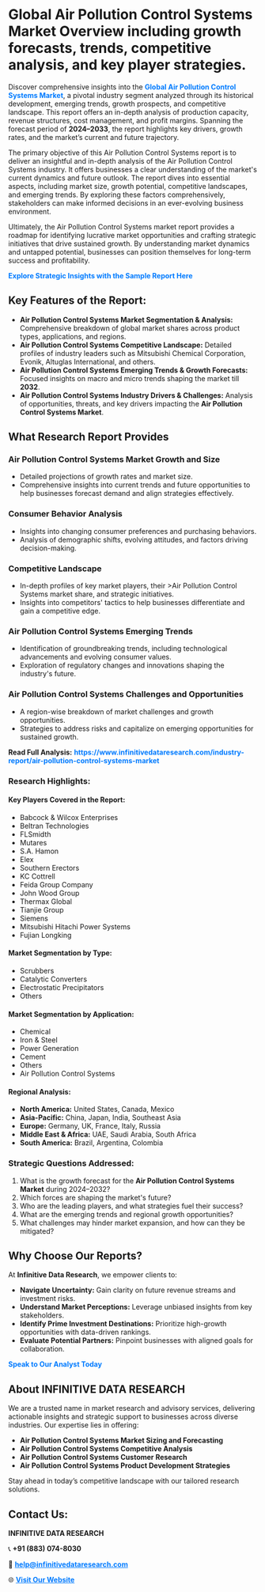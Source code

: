 <h1>Global Air Pollution Control Systems Market Overview including growth forecasts, trends, competitive analysis, and key player strategies.</h1>
<p>
Discover comprehensive insights into the 
<a href="https://www.infinitivedataresearch.com/industry-report/air-pollution-control-systems-market" rel="dofollow" style="color: #007BFF; text-decoration: none;"><strong>Global Air Pollution Control Systems Market</strong></a>, a pivotal industry segment analyzed through its historical development, emerging trends, growth prospects, and competitive landscape. This report offers an in-depth analysis of production capacity, revenue structures, cost management, and profit margins. Spanning the forecast period of <strong>2024–2033</strong>, the report highlights key drivers, growth rates, and the market’s current and future trajectory.
</p>
<p>
The primary objective of this Air Pollution Control Systems report is to deliver an insightful and in-depth analysis of the Air Pollution Control Systems industry. It offers businesses a clear understanding of the market's current dynamics and future outlook. The report dives into essential aspects, including market size, growth potential, competitive landscapes, and emerging trends. By exploring these factors comprehensively, stakeholders can make informed decisions in an ever-evolving business environment.
</p>
<p>
Ultimately, the Air Pollution Control Systems market report provides a roadmap for identifying lucrative market opportunities and crafting strategic initiatives that drive sustained growth. By understanding market dynamics and untapped potential, businesses can position themselves for long-term success and profitability.
</p>
<p>
<a href="https://www.infinitivedataresearch.com/request-sample/reportId=101909" style="color: #007BFF; text-decoration: none;"><strong>Explore Strategic Insights with the Sample Report Here</strong></a>
</p>

<h2>Key Features of the Report:</h2>
<ul>
<li><strong>Air Pollution Control Systems Market Segmentation & Analysis:</strong> Comprehensive breakdown of global market shares across product types, applications, and regions.</li>
<li><strong>Air Pollution Control Systems Competitive Landscape:</strong> Detailed profiles of industry leaders such as Mitsubishi Chemical Corporation, Evonik, Altuglas International, and others.</li>
<li><strong>Air Pollution Control Systems Emerging Trends & Growth Forecasts:</strong> Focused insights on macro and micro trends shaping the market till <strong>2032</strong>.</li>
<li><strong>Air Pollution Control Systems Industry Drivers & Challenges:</strong> Analysis of opportunities, threats, and key drivers impacting the <strong>Air Pollution Control Systems Market</strong>.</li>
</ul>

<h2>What Research Report Provides</h2>
<h3>Air Pollution Control Systems Market Growth and Size</h3>
<ul>
<li>Detailed projections of growth rates and market size.</li>
<li>Comprehensive insights into current trends and future opportunities to help businesses forecast demand and align strategies effectively.</li>
</ul>

<h3>Consumer Behavior Analysis</h3>
<ul>
<li>Insights into changing consumer preferences and purchasing behaviors.</li>
<li>Analysis of demographic shifts, evolving attitudes, and factors driving decision-making.</li>
</ul>

<h3>Competitive Landscape</h3>
<ul>
<li>In-depth profiles of key market players, their >Air Pollution Control Systems market share, and strategic initiatives.</li>
<li>Insights into competitors' tactics to help businesses differentiate and gain a competitive edge.</li>
</ul>

<h3>Air Pollution Control Systems Emerging Trends</h3>
<ul>
<li>Identification of groundbreaking trends, including technological advancements and evolving consumer values.</li>
<li>Exploration of regulatory changes and innovations shaping the industry's future.</li>
</ul>

<h3>Air Pollution Control Systems Challenges and Opportunities</h3>
<ul>
<li>A region-wise breakdown of market challenges and growth opportunities.</li>
<li>Strategies to address risks and capitalize on emerging opportunities for sustained growth.</li>
</ul>
<p><strong>Read Full Analysis:</strong> <a href="https://www.infinitivedataresearch.com/industry-report/air-pollution-control-systems-market" rel="dofollow" style="color: #007BFF; text-decoration: none;"><strong>https://www.infinitivedataresearch.com/industry-report/air-pollution-control-systems-market</strong></a></p>
<h3>Research Highlights:</h3>
<h4>Key Players Covered in the Report:</h4>
<ul><li>Babcock &amp; Wilcox Enterprises</li><li>Beltran Technologies</li><li>FLSmidth</li><li>Mutares</li><li>S.A. Hamon</li><li>Elex</li><li>Southern Erectors</li><li>KC Cottrell</li><li>Feida Group Company</li><li>John Wood Group</li><li>Thermax Global</li><li>Tianjie Group</li><li>Siemens</li><li>Mitsubishi Hitachi Power Systems</li><li>Fujian Longking</li></ul>
<h4>Market Segmentation by Type:</h4>
<ul><li>Scrubbers</li><li>Catalytic Converters</li><li>Electrostatic Precipitators</li><li>Others</li></ul>
<h4>Market Segmentation by Application:</h4>
<ul><li>Chemical</li><li>Iron &amp; Steel</li><li>Power Generation</li><li>Cement</li><li>Others</li><li>Air Pollution Control Systems</li></ul>

<h4>Regional Analysis:</h4>
<ul>
<li><strong>North America:</strong> United States, Canada, Mexico</li>
<li><strong>Asia-Pacific:</strong> China, Japan, India, Southeast Asia</li>
<li><strong>Europe:</strong> Germany, UK, France, Italy, Russia</li>
<li><strong>Middle East & Africa:</strong> UAE, Saudi Arabia, South Africa</li>
<li><strong>South America:</strong> Brazil, Argentina, Colombia</li>
</ul>

<h3>Strategic Questions Addressed:</h3>
<ol>
<li>What is the growth forecast for the <strong>Air Pollution Control Systems Market</strong> during 2024–2032?</li>
<li>Which forces are shaping the market's future?</li>
<li>Who are the leading players, and what strategies fuel their success?</li>
<li>What are the emerging trends and regional growth opportunities?</li>
<li>What challenges may hinder market expansion, and how can they be mitigated?</li>
</ol>

<h2>Why Choose Our Reports?</h2>
<p>At <strong>Infinitive Data Research</strong>, we empower clients to:</p>
<ul>
<li><strong>Navigate Uncertainty:</strong> Gain clarity on future revenue streams and investment risks.</li>
<li><strong>Understand Market Perceptions:</strong> Leverage unbiased insights from key stakeholders.</li>
<li><strong>Identify Prime Investment Destinations:</strong> Prioritize high-growth opportunities with data-driven rankings.</li>
<li><strong>Evaluate Potential Partners:</strong> Pinpoint businesses with aligned goals for collaboration.</li>
</ul>
<p><a href="https://www.infinitivedataresearch.com/industry-report/air-pollution-control-systems-market" rel="dofollow" style="color: #007BFF; text-decoration: none;"><strong>Speak to Our Analyst Today</strong></a></p>

<h2>About INFINITIVE DATA RESEARCH</h2>
<p>We are a trusted name in market research and advisory services, delivering actionable insights and strategic support to businesses across diverse industries. Our expertise lies in offering:</p>
<ul>
<li><strong>Air Pollution Control Systems Market Sizing and Forecasting</strong></li>
<li><strong>Air Pollution Control Systems Competitive Analysis</strong></li>
<li><strong>Air Pollution Control Systems Customer Research</strong></li>
<li><strong>Air Pollution Control Systems Product Development Strategies</strong></li>
</ul>
<p>Stay ahead in today’s competitive landscape with our tailored research solutions.</p>

<h2>Contact Us:</h2>
<p><strong>INFINITIVE DATA RESEARCH</strong></p>
<p>📞 <strong>+91 (883) 074-8030</strong></p>
<p>📧 <strong><a href="mailto:help@infinitivedataresearch.com" style="color: #007BFF;">help@infinitivedataresearch.com</a></strong></p>
<p>🌐 <strong><a href="https://www.infinitivedataresearch.com" rel="dofollow" style="color: #007BFF;">Visit Our Website</a></strong></p>